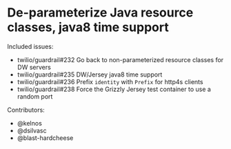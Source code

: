 De-parameterize Java resource classes, java8 time support
====

Included issues:
- twilio/guardrail#232 Go back to non-parameterized resource classes for DW servers
- twilio/guardrail#235 DW/Jersey java8 time support
- twilio/guardrail#236 Prefix `identity` with `Prefix` for http4s clients
- twilio/guardrail#238 Force the Grizzly Jersey test container to use a random port

Contributors:
- @kelnos
- @dsilvasc
- @blast-hardcheese
